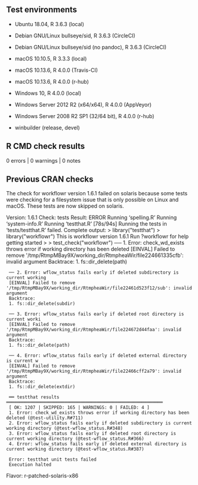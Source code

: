 ## Test environments

* Ubuntu 18.04, R 3.6.3 (local)
* Debian GNU/Linux bullseye/sid, R 3.6.3 (CircleCI)
* Debian GNU/Linux bullseye/sid (no pandoc), R 3.6.3 (CircleCI)

* macOS 10.10.5, R 3.3.3 (local)
* macOS 10.13.6, R 4.0.0 (Travis-CI)
* macOS 10.13.6, R 4.0.0 (r-hub)

* Windows 10, R 4.0.0 (local)
* Windows Server 2012 R2 (x64/x64), R 4.0.0 (AppVeyor)
* Windows Server 2008 R2 SP1 (32/64 bit), R 4.0.0 (r-hub)
* winbuilder (release, devel)

## R CMD check results

0 errors | 0 warnings | 0 notes

## Previous CRAN checks

The check for workflowr version 1.6.1 failed on solaris because some tests were
checking for a filesystem issue that is only possible on Linux and macOS. These
tests are now skipped on solaris.

Version: 1.6.1
Check: tests
Result: ERROR
     Running ‘spelling.R’
     Running ‘system-info.R’
     Running ‘testthat.R’ [78s/94s]
    Running the tests in ‘tests/testthat.R’ failed.
    Complete output:
     > library("testthat")
     > library("workflowr")
     This is workflowr version 1.6.1
     Run ?workflowr for help getting started
     >
     > test_check("workflowr")
     ── 1. Error: check_wd_exists throws error if working directory has been deleted
     [EINVAL] Failed to remove '/tmp/RtmpMBay9X/working_dir/RtmpheaWir/file224661335cfb': invalid argument
     Backtrace:
     1. fs::dir_delete(path)

     ── 2. Error: wflow_status fails early if deleted subdirectory is current working
     [EINVAL] Failed to remove '/tmp/RtmpMBay9X/working_dir/RtmpheaWir/file22461d523f12/sub': invalid argument
     Backtrace:
     1. fs::dir_delete(subdir)

     ── 3. Error: wflow_status fails early if deleted root directory is current worki
     [EINVAL] Failed to remove '/tmp/RtmpMBay9X/working_dir/RtmpheaWir/file224672d44faa': invalid argument
     Backtrace:
     1. fs::dir_delete(path)

     ── 4. Error: wflow_status fails early if deleted external directory is current w
     [EINVAL] Failed to remove '/tmp/RtmpMBay9X/working_dir/RtmpheaWir/file22466cff2a79': invalid argument
     Backtrace:
     1. fs::dir_delete(extdir)

     ══ testthat results ═══════════════════════════════════════════════════════════
     [ OK: 1207 | SKIPPED: 165 | WARNINGS: 0 | FAILED: 4 ]
     1. Error: check_wd_exists throws error if working directory has been deleted (@test-utility.R#711)
     2. Error: wflow_status fails early if deleted subdirectory is current working directory (@test-wflow_status.R#348)
     3. Error: wflow_status fails early if deleted root directory is current working directory (@test-wflow_status.R#366)
     4. Error: wflow_status fails early if deleted external directory is current working directory (@test-wflow_status.R#387)

     Error: testthat unit tests failed
     Execution halted
Flavor: r-patched-solaris-x86
